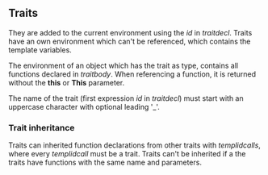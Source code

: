 ## Traits

They are added to the current
environment using the *id* in *traitdecl*. Traits have an own environment which
can't be referenced, which contains the template variables.

The environment of an object which has the trait as type, contains all
functions declared in *traitbody*. When referencing a function, it is returned
without the **this** or **This** parameter.

The name of the trait (first expression *id* in *traitdecl*) must start with
an uppercase character with optional leading '\_'.

### Trait inheritance

Traits can inherited function declarations from other traits with
*templidcalls*, where every *templidcall* must be a trait. Traits can't be
inherited if a the traits have functions with the same name and parameters.
